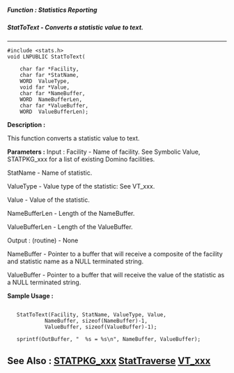 ##### Function : Statistics Reporting
##### StatToText - Converts a statistic value to text.
---
```
#include <stats.h>
void LNPUBLIC StatToText(

	char far *Facility,
	char far *StatName,
	WORD  ValueType,
	void far *Value,
	char far *NameBuffer,
	WORD  NameBufferLen,
	char far *ValueBuffer,
	WORD  ValueBufferLen);
```
**Description :**

This function converts a statistic value to text.

**Parameters :**
Input :
Facility  -  Name of facility.  See Symbolic Value, STATPKG_xxx for a list of existing Domino facilities.

StatName  -  Name of statistic.

ValueType  -  Value type of the statistic:  See VT_xxx.

Value  -  Value of the statistic.

NameBufferLen  -  Length of the NameBuffer.

ValueBufferLen  -  Length of the ValueBuffer.

Output :
(routine)  -  None


NameBuffer  -  Pointer to a buffer that will receive a composite of the facility and statistic name as a NULL terminated string.

ValueBuffer  -  Pointer to a buffer that will receive the value of the statistic as a NULL terminated string.


**Sample Usage :**
```

   StatToText(Facility, StatName, ValueType, Value,
            NameBuffer, sizeof(NameBuffer)-1,
            ValueBuffer, sizeof(ValueBuffer)-1);

   sprintf(OutBuffer, "  %s = %s\n", NameBuffer, ValueBuffer);

```
**See Also :**
[STATPKG_xxx](/domino-c-api-docs/reference/Symb/STATPKG_xxx)
[StatTraverse](/domino-c-api-docs/reference/Func/StatTraverse)
[VT_xxx](/domino-c-api-docs/reference/Symb/VT_xxx)
---
